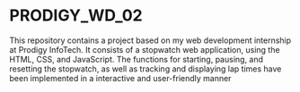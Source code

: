 # PRODIGY_WD_02
This repository contains a project based on my web development internship at Prodigy InfoTech. It consists of a stopwatch web application, using the HTML, CSS, and JavaScript. The functions for starting, pausing, and resetting the stopwatch, as well as tracking and displaying lap times have been implemented in a interactive and user-friendly manner
